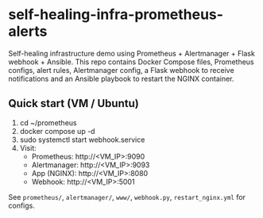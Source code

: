 # self-healing-infra-prometheus-alerts

Self-healing infrastructure demo using Prometheus + Alertmanager + Flask webhook + Ansible.
This repo contains Docker Compose files, Prometheus configs, alert rules, Alertmanager config,
a Flask webhook to receive notifications and an Ansible playbook to restart the NGINX container.

## Quick start (VM / Ubuntu)
1. cd ~/prometheus
2. docker compose up -d
3. sudo systemctl start webhook.service
4. Visit:
   - Prometheus: http://<VM_IP>:9090
   - Alertmanager: http://<VM_IP>:9093
   - App (NGINX): http://<VM_IP>:8080
   - Webhook: http://<VM_IP>:5001

See `prometheus/`, `alertmanager/`, `www/`, `webhook.py`, `restart_nginx.yml` for configs.
